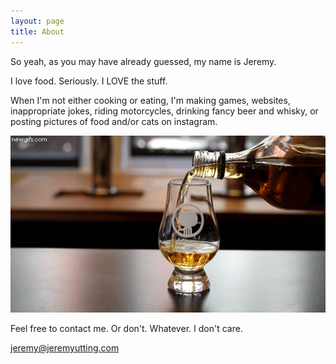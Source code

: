 ```yaml
---
layout: page
title: About
---
```


So yeah, as you may have already guessed, my name is Jeremy.

I love food. Seriously. I LOVE the stuff.

When I'm not either cooking or eating, I'm making games, websites, inappropriate jokes, riding motorcycles, drinking fancy beer and whisky, or posting pictures of food and/or cats on instagram.

![Nectar of the Gods.](/images/infinite_whisky.gif)

Feel free to contact me. Or don't. Whatever. I don't care.

[jeremy@jeremyutting.com](mailto:jeremy@jeremyutting.com)
